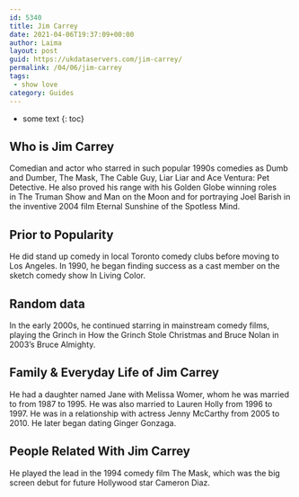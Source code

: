```yaml
---
id: 5340
title: Jim Carrey
date: 2021-04-06T19:37:09+00:00
author: Laima
layout: post
guid: https://ukdataservers.com/jim-carrey/
permalink: /04/06/jim-carrey
tags:
 - show love
category: Guides
---
```


* some text
{: toc}


## Who is Jim Carrey
                  
                  
                  
Comedian and actor who starred in such popular 1990s comedies as Dumb and Dumber, The Mask, The Cable Guy, Liar Liar and Ace Ventura: Pet Detective. He also proved his range with his Golden Globe winning roles in The Truman Show and Man on the Moon and for portraying Joel Barish in the inventive 2004 film Eternal Sunshine of the Spotless Mind.
                  
              
            
              
            
                
                
                
## Prior to Popularity
                  
                  
                  
He did stand up comedy in local Toronto comedy clubs before moving to Los Angeles. In 1990, he began finding success as a cast member on the sketch comedy show In Living Color.
                  
              
            
              
            
                
                
                
## Random data
                  
                  
                  
In the early 2000s, he continued starring in mainstream comedy films, playing the Grinch in How the Grinch Stole Christmas and Bruce Nolan in 2003&#8217;s Bruce Almighty.
                  
              
            
              
            
                
                
                
## Family & Everyday Life of Jim Carrey
                  
                  
                  
He had a daughter named Jane with Melissa Womer, whom he was married to from 1987 to 1995. He was also married to Lauren Holly from 1996 to 1997. He was in a relationship with actress Jenny McCarthy from 2005 to 2010. He later began dating Ginger Gonzaga.
                  
              
            
              
            
                
                
                
## People Related With Jim Carrey
                  
                  
                  
He played the lead in the 1994 comedy film The Mask, which was the big screen debut for future Hollywood star Cameron Diaz.
                  
              
            
              
            
                
              
            
              
              
            
            
              
            
          
          
          